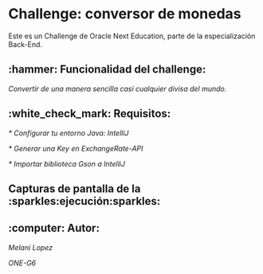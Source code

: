 <h1> Challenge: conversor de monedas </h1>

Este es un Challenge de Oracle Next Education, parte de la especialización Back-End.

<h2>:hammer: Funcionalidad del challenge: </h2>

<em> Convertir de una manera sencilla casi cualquier divisa del mundo.</em>

<h2>:white_check_mark: Requisitos:</h2>

<em>* Configurar tu entorno Java: IntelliJ</em>

<em>* Generar una Key en ExchangeRate-API</em>

<em>* Importar biblioteca Gson a IntelliJ</em>

<h2>Capturas de pantalla de la :sparkles:ejecución:sparkles:</h2>

<h2>:computer: Autor: </h2>
<em> Melani Lopez </em>

<em>ONE-G6</em>


